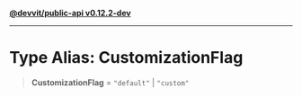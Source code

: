 [**@devvit/public-api v0.12.2-dev**](../../README.md)

---

# Type Alias: CustomizationFlag

> **CustomizationFlag** = `"default"` \| `"custom"`
